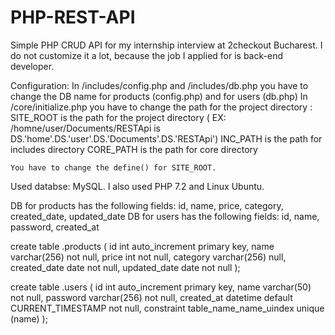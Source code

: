 # PHP-REST-API

Simple PHP CRUD API for my internship interview at 2checkout Bucharest. 
I do not customize it a lot, because the job I applied for is back-end developer.

Configuration:
	In /includes/config.php and /includes/db.php you have to change the DB name for  products (config.php) and for users (db.php)
	In /core/initialize.php you have to change the path for the project directory  :
		SITE_ROOT is the path for the project directory ( EX: /homne/user/Documents/RESTApi  is DS.'home'.DS.'user'.DS.'Documents'.DS.'RESTApi')
		INC_PATH is the path for includes directory
		CORE_PATH is the path for core directory

	You have to change the define() for SITE_ROOT.
Used databse: MySQL.
I also used PHP 7.2 and Linux Ubuntu.

DB for products has the following fields: id, name, price, category, created_date, updated_date
DB for users has the following fields: id, name, password, created_at

create table <dbName>.products
(
    id           int auto_increment
        primary key,
    name         varchar(256) not null,
    price        int          not null,
    category     varchar(256) null,
    created_date date         not null,
    updated_date date         not null
);

create table <dbName>.users
(
    id         int auto_increment
        primary key,
    name       varchar(50)                        not null,
    password   varchar(256)                       not null,
    created_at datetime default CURRENT_TIMESTAMP not null,
    constraint table_name_name_uindex
        unique (name)
);

